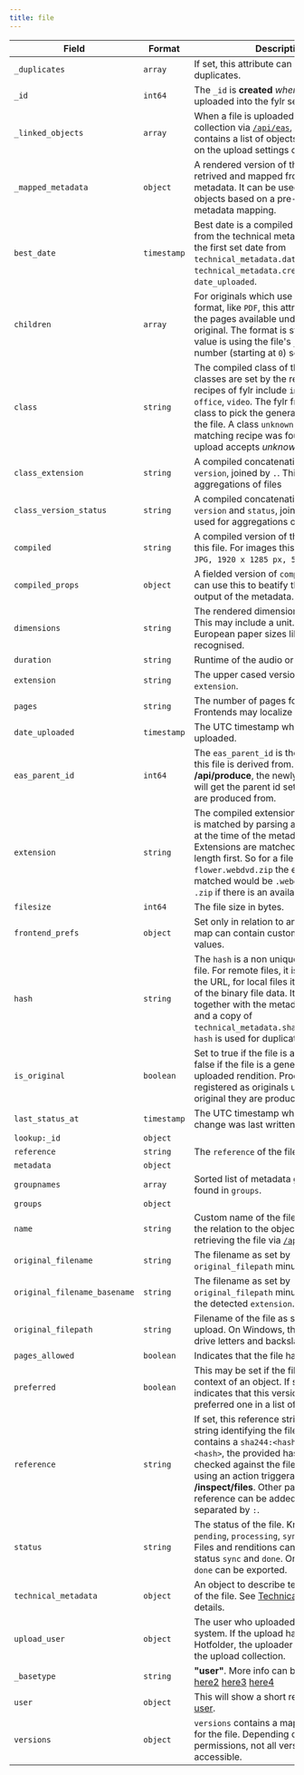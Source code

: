 ```yaml
---
title: file
---
```


<table><thead><tr><th width="300">Field</th><th width="155">Format</th><th>Description</th></tr></thead><tbody><tr><td><code>_duplicates</code></td><td><code>array</code></td><td>If set, this attribute can hold an array of duplicates.</td></tr><tr><td><code>_id</code></td><td><code>int64</code></td><td>The <code>_id</code> is <strong>created</strong> <em>when</em> a file is uploaded into the fylr server.</td></tr><tr><td><code>_linked_objects</code></td><td><code>array</code></td><td>When a file is uploaded and linked to a collection via <a href="https://docs.fylr.io/for-developers/api/endpoints/api-eas"><code>/api/eas</code></a>, the attribute contains a list of objects created based on the upload settings of that collection.</td></tr><tr><td><code>_mapped_metadata</code></td><td><code>object</code></td><td>A rendered version of the object data retrived and mapped from this file's metadata. It can be used to create objects based on a pre-configured metadata mapping.</td></tr><tr><td><code>best_date</code></td><td><code>timestamp</code></td><td>Best date is a compiled UTC timestamp from the technical metadata. <strong>fylr</strong> uses the first set date from <code>technical_metadata.date_time_original</code>, <code>technical_metadata.create_date</code>, <code>date_uploaded</code>.</td></tr><tr><td><code>children</code></td><td><code>array</code></td><td>For originals which use a pageable format, like <code>PDF</code>, this attribute contains the pages available underneath the original. The format is string and the value is using the file's <code>_id</code> and the page number (starting at <code>0</code>) separated by <code>/</code>.</td></tr><tr><td><code>class</code></td><td><code>string</code></td><td>The compiled class of the file. The classes are set by the recipe. Standard recipes of fylr include <code>image</code>, <code>audio</code>, <code>office</code>, <code>video</code>. The fylr frontend uses the class to pick the general player to view the file. A class <code>unknown</code> is assigned if no matching recipe was found but the upload accepts <em>unknown types</em>.</td></tr><tr><td><code>class_extension</code></td><td><code>string</code></td><td>A compiled concatenation of <code>class</code>, <code>version</code>, joined by <code>.</code>. This is used for aggregations of files</td></tr><tr><td><code>class_version_status</code></td><td><code>string</code></td><td>A compiled concatenation of <code>class</code>, <code>version</code> and <code>status</code>, joined by <code>.</code>. This is used for aggregations of file status.</td></tr><tr><td><code>compiled</code></td><td><code>string</code></td><td>A compiled version of the metadata for this file. For images this looks like this: <code>JPG, 1920 x 1285 px, 569.5 kB</code>.</td></tr><tr><td><code>compiled_props</code></td><td><code>object</code></td><td>A fielded version of <code>compiled</code>. Frontends can use this to beatify the compiled output of the metadata.</td></tr><tr><td>    <code>dimensions</code></td><td><code>string</code></td><td>The rendered dimensions for this file. This may include a unit. For page sizes European paper sizes like A4 will be recognised.</td></tr><tr><td>    <code>duration</code></td><td><code>string</code></td><td>Runtime of the audio or video file.</td></tr><tr><td>    <code>extension</code></td><td><code>string</code></td><td>The upper cased version of the <code>extension</code>.</td></tr><tr><td>    <code>pages</code></td><td><code>string</code></td><td>The number of pages followed by a <code>p.</code>. Frontends may localize this manually.</td></tr><tr><td><code>date_uploaded</code></td><td><code>timestamp</code></td><td>The UTC timestamp when this file was uploaded.</td></tr><tr><td><code>eas_parent_id</code></td><td><code>int64</code></td><td>The <code>eas_parent_id</code> is the id of the file this file is derived from. When using <strong>/api/produce</strong>, the newly produced files will get the parent id set to the file they are produced from.</td></tr><tr><td><code>extension</code></td><td><code>string</code></td><td>The compiled extension of the file. This is matched by parsing available recipes at the time of the metadata generation. Extensions are matched by longer length first. So for a file <code>flower.webdvd.zip</code> the extension matched would be <code>.webdvd.zip</code> and not <code>.zip</code> if there is an available recipe.</td></tr><tr><td><code>filesize</code></td><td><code>int64</code></td><td>The file size in bytes.</td></tr><tr><td><code>frontend_prefs</code></td><td><code>object</code></td><td>Set only in relation to an object. This map can contain custom attributes and values.</td></tr><tr><td><code>hash</code></td><td><code>string</code></td><td>The <code>hash</code> is a non unique identifier of the file. For remote files, it is the <a href="https://en.wikipedia.org/wiki/Md5sum"><strong>md5sum</strong></a> of the URL, for local files it is the <a href="https://en.wikipedia.org/wiki/SHA-2"><strong>SHA-256</strong></a> of the binary file data. It is calculated together with the metadata for the file and a copy of <code>technical_metadata.sha256_hash</code>. The <code>hash</code> is used for duplicate detection.</td></tr><tr><td><code>is_original</code></td><td><code>boolean</code></td><td>Set to true if the file is an original. It is false if the file is a generated or uploaded rendition. Produced files are registered as originals underneath the original they are produced from.</td></tr><tr><td><code>last_status_at</code></td><td><code>timestamp</code></td><td>The UTC timestamp when the last status change was last written to the database.</td></tr><tr><td><code>lookup:_id</code></td><td><code>object</code></td><td></td></tr><tr><td>    <code>reference</code></td><td><code>string</code></td><td>The <code>reference</code> of the file to look up.</td></tr><tr><td><code>metadata</code></td><td><code>object</code></td><td></td></tr><tr><td>    <code>groupnames</code></td><td><code>array</code></td><td>Sorted list of metadata group names found in <code>groups</code>.</td></tr><tr><td>    <code>groups</code></td><td><code>object</code></td><td></td></tr><tr><td><code>name</code></td><td><code>string</code></td><td>Custom name of the file. This is set in the relation to the object. When retrieving the file via <a href="https://docs.fylr.io/for-developers/api/endpoints/api-eas"><code>/api/eas</code></a>.</td></tr><tr><td><code>original_filename</code></td><td><code>string</code></td><td>The filename as set by <code>original_filepath</code> minus the path.</td></tr><tr><td><code>original_filename_basename</code></td><td><code>string</code></td><td>The filename as set by <code>original_filepath</code> minus the path and the detected <code>extension</code>.</td></tr><tr><td><code>original_filepath</code></td><td><code>string</code></td><td>Filename of the file as set during the upload. On Windows, this can contain drive letters and backslashes.</td></tr><tr><td><code>pages_allowed</code></td><td><code>boolean</code></td><td>Indicates that the file has pages.</td></tr><tr><td><code>preferred</code></td><td><code>boolean</code></td><td>This may be set if the file is in the context of an object. If set, preferred indicates that this version is the preferred one in a list of other versions.</td></tr><tr><td><code>reference</code></td><td><code>string</code></td><td>If set, this reference string is a unique string identifying the file. If the reference contains a <code>sha244:&#x3C;hash></code> or <code>sha256:&#x3C;hash></code>, the provided hash can be checked against the file's checksum using an action triggerable in <strong>/inspect/files</strong>. Other parts of the reference can be added but must be separated by <code>:</code>.</td></tr><tr><td><code>status</code></td><td><code>string</code></td><td>The status of the file. Known states are: <code>pending</code>, <code>processing</code>, <code>sync</code>, <code>done</code>, <code>failed</code>. Files and renditions can be accessed in status <code>sync</code> and <code>done</code>. Only files in state <code>done</code> can be exported.</td></tr><tr><td><code>technical_metadata</code></td><td><code>object</code></td><td>An object to describe technical aspects of the file. See <a href="https://docs.fylr.io/for-developers/system-data-types/file#technical_metadata">Technical Metadata</a> for details.</td></tr><tr><td><code>upload_user</code></td><td><code>object</code></td><td>The user who uploaded this file into the system. If the upload happens via Hotfolder, the uploader is the owner of the upload collection.</td></tr><tr><td>    <code>_basetype</code></td><td><code>string</code></td><td><strong>"user"</strong>. More info can be found <a href="user.md">here</a> <a href="../system-data-types/user.md">here2</a> <a href="../../for-developers/system-data-types/user.md">here3</a> <a href="https://docs.fylr.io/for-developers/system-data-types/user">here4</a></td></tr><tr><td>    <code>user</code></td><td><code>object</code></td><td>This will show a short representation of <a href="https://docs.fylr.io/for-developers/system-data-types/user">user</a>.</td></tr><tr><td><code>versions</code></td><td><code>object</code></td><td><code>versions</code> contains a map with renditions for the file. Depending on the users permissions, not all versions might be accessible.</td></tr></tbody></table>
